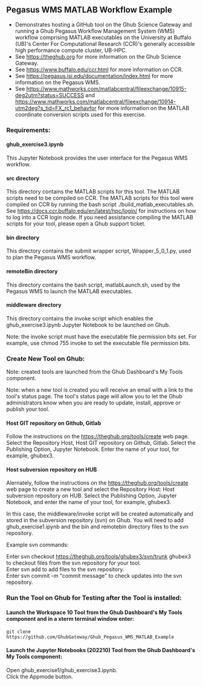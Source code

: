 ## Pegasus WMS MATLAB Workflow Example

- Demonstrates hosting a GitHub tool on the Ghub Science Gateway and running a Ghub Pegasus Workflow Management System (WMS) workflow comprising MATLAB executables on the University at Buffalo (UB)'s Center For Computational Research (CCR)'s generally accessible high performance compute cluster, UB-HPC.
- See https://theghub.org for more information on the Ghub Science Gateway.<br /> 
- See https://www.buffalo.edu/ccr.html for more information on CCR.<br />
- See https://pegasus.isi.edu/documentation/index.html for more information on the Pegasus WMS.<br /> 
- See https://www.mathworks.com/matlabcentral/fileexchange/10915-deg2utm?status=SUCCESS and https://www.mathworks.com/matlabcentral/fileexchange/10914-utm2deg?s_tid=FX_rc1_behavfor for more information on the MATLAB coordinate conversion scripts used for this exercise.

### Requirements:

#### ghub_exercise3.ipynb

This Jupyter Notebook provides the user interface for the Pegasus WMS workflow.

#### src directory

This directory contains the MATLAB scripts for this tool. The MATLAB scripts need to be compiled on CCR. The MATLAB scripts for this tool were compiled on CCR by running the bash script ./build_matlab_executables.sh. See https://docs.ccr.buffalo.edu/en/latest/hpc/login/ for instructions on how to log into a CCR login node. If you need assistance compiling the MATLAB scripts for your tool, please open a Ghub support ticket.

#### bin directory

This directory contains the submit wrapper script, Wrapper_5_0_1.py, used to plan the Pegasus WMS workflow.

#### remoteBin directory

This directory contains the bash script, matlabLaunch.sh, used by the Pegasus WMS to launch the MATLAB executables.

#### middleware directory

This directory contains the invoke script which enables the ghub_exercise3.ipynb Jupyter Notebook to be launched on Ghub.

Note: the invoke script must have the executable file permission bits set. For example, use chmod 755 invoke to set the executable file permission bits.

### Create New Tool on Ghub:

Note: created tools are launched from the Ghub Dashboard's My Tools component.

Note: when a new tool is created you will receive an email with a link to the tool's status page. The tool's status page will allow you to let the Ghub administrators know when you are ready to update, install, approve or publish your tool.

#### Host GIT repository on Github, Gitlab

Follow the instructions on the https://theghub.org/tools/create web page. Select the Repository Host, Host GIT repository on Github, Gitlab. Select the Publishing Option, Jupyter Notebook. Enter the name of your tool, for example, ghubex3.

#### Host subversion repository on HUB

Alernately, follow the instructions on the https://theghub.org/tools/create web page to create a new tool and select the Repository Host: Host subversion repository on HUB. Select the Publishing Option, Jupyter Notebook, and enter the name of your tool, for example, ghubex3.

In this case, the middleware/invoke script will be created automatically and stored in the subversion repository (svn) on Ghub. You will need to add ghub_exercise1.ipynb and the bin and remotebin directory files to the svn repository.

Example svn commands:

Enter svn checkout https://theghub.org/tools/ghubex3/svn/trunk ghubex3 to checkout files from the svn repository for your tool.<br />
Enter svn add <filename> to add files to the svn repository.<br />
Enter svn commit -m "commit message" to check updates into the svn repository.<br />

### Run the Tool on Ghub for Testing after the Tool is installed:

#### Launch the Workspace 10 Tool from the Ghub Dashboard's My Tools component and in a xterm terminal window enter:<br />

```
git clone https://github.com/GhubGateway/Ghub_Pegasus_WMS_MATLAB_Example
```
#### Launch the Jupyter Notebooks (202210) Tool from the Ghub Dashboard's My Tools component:<br />

Open ghub_exercise1/ghub_exercise3.ipynb.<br />
Click the Appmode button.<br />
